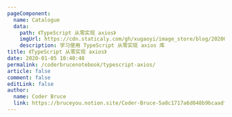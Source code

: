 ```yaml
---
pageComponent:
  name: Catalogue
  data:
    path: 《TypeScript 从零实现 axios》
    imgUrl: https://cdn.staticaly.com/gh/xugaoyi/image_store/blog/20200105104632.png
    description: 学习使用 TypeScript 从零实现 axios 库
title: 《TypeScript 从零实现 axios》
date: 2020-01-05 10:40:48
permalink: /coderbrucenotebook/typescript-axios/
article: false
comment: false
editLink: false
author:
  name: Coder Bruce
  link: https://bruceyou.notion.site/Coder-Bruce-5a8c1717a6d048b9bcaadf95281f1159
---
```

